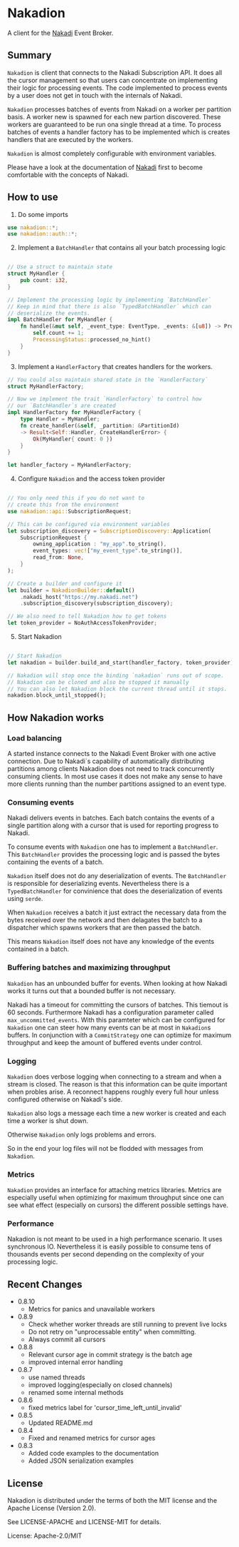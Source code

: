 # Nakadion

A client for the [Nakadi](http://nakadi.io) Event Broker.

## Summary

`Nakadion` is client that connects to the Nakadi Subscription API. It
does all the cursor management so that users can concentrate on
implementing their logic for processing events. The code implemented
to process events by a user does not get in touch with the internals of Nakadi.

`Nakadion` processes batches of events from Nakadi on a worker per partition basis.
A worker new is spawned for each new partion discovered. These workers are guaranteed
to be run ona single thread at a time. To process batches of events a
handler factory has to be implemented which is creates handlers that are executed by the
workers.

`Nakadion` is almost completely configurable with environment variables.

Please have a look at the documentation of [Nakadi](http://nakadi.io)
first to become comfortable with the concepts of Nakadi.

## How to use

1. Do some imports

```rust
use nakadion::*;
use nakadion::auth::*;
```

2. Implement a `BatchHandler` that contains all your batch processing logic

```rust

// Use a struct to maintain state
struct MyHandler {
    pub count: i32,
}

// Implement the processing logic by implementing `BatchHandler`
// Keep in mind that there is also `TypedBatchHandler` which can
// deserialize the events.
impl BatchHandler for MyHandler {
    fn handle(&mut self, _event_type: EventType, _events: &[u8]) -> ProcessingStatus {
        self.count += 1;
        ProcessingStatus::processed_no_hint()
    }
}
```

3. Implement a `HandlerFactory` that creates handlers for the workers.

```rust
// You could also maintain shared state in the `HandlerFactory`
struct MyHandlerFactory;

// Now we implement the trait `HandlerFactory` to control how
// our `BatchHandler`s are created
impl HandlerFactory for MyHandlerFactory {
    type Handler = MyHandler;
    fn create_handler(&self, _partition: &PartitionId)
    -> Result<Self::Handler, CreateHandlerError> {
        Ok(MyHandler{ count: 0 })
    }
}

let handler_factory = MyHandlerFactory;
```

4. Configure `Nakadion` and the access token provider

```rust

// You only need this if you do not want to
// create this from the environment
use nakadion::api::SubscriptionRequest;

// This can be configured via environment variables
let subscription_discovery = SubscriptionDiscovery::Application(
    SubscriptionRequest {
        owning_application : "my_app".to_string(),
        event_types: vec!["my_event_type".to_string()],
        read_from: None,
    }
);

// Create a builder and configure it
let builder = NakadionBuilder::default()
    .nakadi_host("https://my.nakadi.net")
    .subscription_discovery(subscription_discovery);

// We also need to tell Nakadion how to get tokens
let token_provider = NoAuthAccessTokenProvider;
```

5. Start Nakadion

```rust

// Start Nakadion
let nakadion = builder.build_and_start(handler_factory, token_provider).unwrap();

// Nakadion will stop once the binding `nakadion` runs out of scope.
// Nakadion can be cloned and also be stopped it manually
// You can also let Nakadion block the current thread until it stops.
nakadion.block_until_stopped();
```

## How Nakadion works

### Load balancing

A started instance connects to the Nakadi Event Broker with one active connection. Due to
Nakadi`s capability of automatically distributing partitions among clients Nakadion does
not need to track concurrently consuming clients. In most use cases it does not make
any sense to have more clients running than the number partitions assigned
to an event type.

### Consuming events

Nakadi delivers events in batches. Each batch contains the events of a single partition
along with a cursor that is used for reporting progress to Nakadi.

To consume events with `Nakadion` one has to implement a `BatchHandler`. This `BatchHandler`
provides the processing logic and is passed the bytes containing the events of a batch.

`Nakadion` itself does not do any deserialization of events. The `BatchHandler` is responsible
for deserializing events. Nevertheless there is a `TypedBatchHandler` for convinience
that does the deserialization of events using `serde`.

When `Nakadion` receives a batch it just extract the necessary data from
the bytes received over the network and then delagates the batch
to a dispatcher which spawns workers that are then passed the batch.

This means `Nakadion` itself does not have any knowledge of the events contained in a batch.

### Buffering batches and maximizing throughput

`Nakadion` has an unbounded buffer for events. When looking at how Nakadi works it turns
out that a bounded buffer is not necessary.

Nakadi has a timeout for committing the cursors of batches. This tiemout is 60 seconds.
Furthermore Nakadi has a configuration parameter called `max_uncommitted_events`.
With this paramteter which can be configured for `Nakadion` one can steer how many
events can be at most in `Nakadion`s buffers. In conjunction with a
`CommitStrategy` one can optimize for maximum throughput and keep the amount
of buffered events under control.

### Logging

`Nakadion` does verbose logging when connecting to a stream and when a stream is closed. The
reason is that this information can be quite important when probles arise. A reconnect
happens roughly every full hour unless configured otherwise on Nakadi's side.

`Nakadion` also logs a message each time a new worker is created and each time a worker is
shut down.

Otherwise `Nakadion` only logs problems and errors.

So in the end your log files will not be flodded with messages from `Nakadion`.

### Metrics

`Nakadion` provides an interface for attaching metrics libraries. Metrics are especially
useful when optimizing for maximum throughput since one can see what
effect (especially on cursors) the different possible settings have.

### Performance

Nakadion is not meant to be used in a high performance scenario. It uses synchronous IO.
Nevertheless it is easily possible to consume tens of thousands events per second depending
on the complexity of your processing logic.

## Recent Changes

* 0.8.10
   * Metrics for panics and unavailable workers
* 0.8.9
   * Check whether worker threads are still running to prevent live locks
   * Do not retry on "unprocessable entity" when committing.
    * Always commit all cursors
* 0.8.8
   * Relevant cursor age in commit strategy is the batch age
   * improved internal error handling
* 0.8.7
   * use named threads
   * improved logging(especially on closed channels)
   * renamed some internal methods
* 0.8.6
   * fixed metrics label for 'cursor_time_left_until_invalid'
* 0.8.5
    * Updated README.md
* 0.8.4
    * Fixed and renamed metrics for cursor ages
* 0.8.3
    * Added code examples to the documentation
    * Added JSON serialization examples

## License

Nakadion is distributed under the terms of both the MIT license and the Apache License (Version
2.0).

See LICENSE-APACHE and LICENSE-MIT for details.

License: Apache-2.0/MIT
